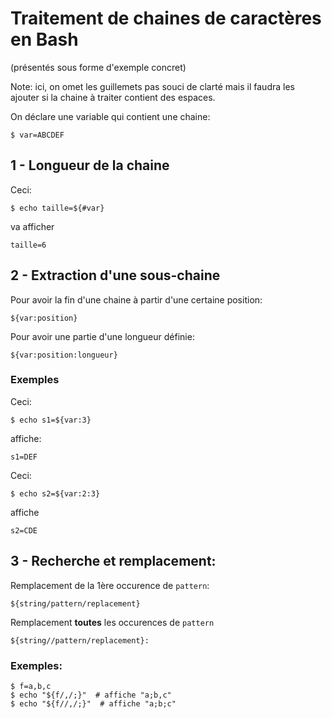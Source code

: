# Traitement de chaines de caractères en Bash

(présentés sous forme d'exemple concret)

Note: ici, on omet les guillemets pas souci de clarté mais il faudra les ajouter si la chaine à traiter contient des espaces.


On déclare une variable qui contient une chaine:
```
$ var=ABCDEF
```

## 1 - Longueur de la chaine

Ceci:
```
$ echo taille=${#var}
```
va afficher
```
taille=6
```


## 2 - Extraction d'une sous-chaine

Pour avoir la fin d'une chaine à partir d'une certaine position:
```
${var:position}
```

Pour avoir une partie d'une longueur définie:
```
${var:position:longueur} 
```


### Exemples

Ceci:
```
$ echo s1=${var:3}
```

affiche:
```
s1=DEF
```

Ceci:
```
$ echo s2=${var:2:3}
```
affiche
```
s2=CDE
```



## 3 - Recherche et remplacement:

Remplacement de la 1ère occurence de `pattern`:
```
${string/pattern/replacement}
```

Remplacement **toutes** les occurences de `pattern`
```
${string//pattern/replacement}:
```
 
### Exemples:
 
```
$ f=a,b,c
$ echo "${f/,/;}"  # affiche "a;b,c"
$ echo "${f//,/;}"  # affiche "a;b;c"
```


